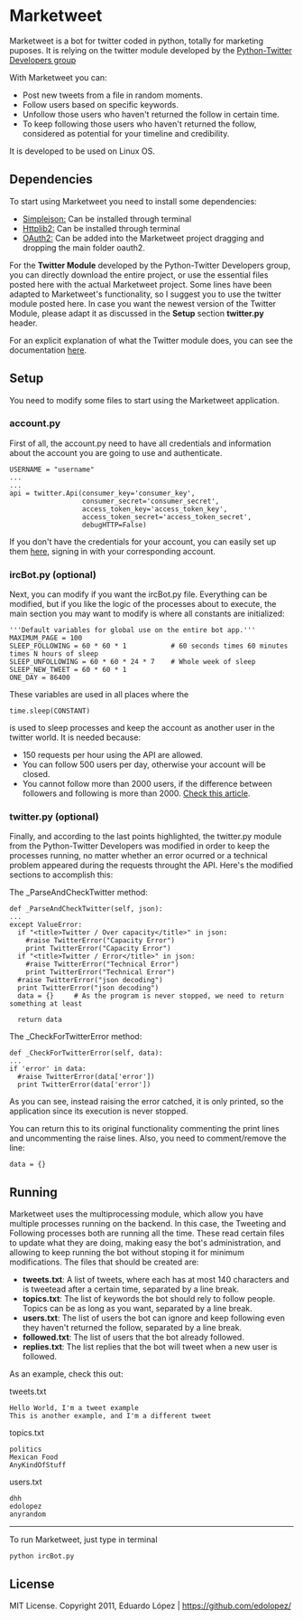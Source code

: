 Marketweet
====================
Marketweet is a bot for twitter coded in python, totally for marketing puposes. It is relying on the twitter module developed by the [Python-Twitter Developers group](http://code.google.com/p/python-twitter/) 

With Marketweet you can:

* Post new tweets from a file in random moments. 
* Follow users based on specific keywords.
* Unfollow those users who haven't returned the follow in certain time.
* To keep following those users who haven't returned the follow, considered as potential for your timeline and credibility. 

It is developed to be used on Linux OS. 

Dependencies
---------------------
To start using Marketweet you need to install some dependencies: 

* [Simplejson:](http://cheeseshop.python.org/pypi/simplejson) Can be installed through terminal
* [Httplib2:](http://code.google.com/p/httplib2/) Can be installed through terminal
* [OAuth2:](http://github.com/simplegeo/python-oauth2) Can be added into the Marketweet project dragging and dropping the main folder oauth2.

For the __Twitter Module__ developed by the Python-Twitter Developers group, you can directly download the entire project, or use the essential files posted here with the actual Marketweet project. Some lines have been adapted to Marketweet's functionality, so I suggest you to use the twitter module posted here. In case you want the newest version of the Twitter Module, please adapt it as discussed in the **Setup** section **twitter.py** header. 

For an explicit explanation of what the Twitter module does, you can see the documentation [here](http://static.unto.net/python-twitter/0.5/doc/twitter.html).

Setup
---------------------
You need to modify some files to start using the Marketweet application.

### account.py

First of all, the account.py need to have all credentials and information about the account you are going to use and authenticate.

    USERNAME = "username"
    ...
    ...
    api = twitter.Api(consumer_key='consumer_key', 
                      consumer_secret='consumer_secret', 
                      access_token_key='access_token_key',
                      access_token_secret='access_token_secret', 
                      debugHTTP=False)
                                        
If you don't have the credentials for your account, you can easily set up them [here](https://dev.twitter.com/), signing in with your corresponding account.

### ircBot.py (optional)

Next, you can modify if you want the ircBot.py file. Everything can be modified, but if you like the logic of the processes about to execute, the main section you may want to modify is where all constants are initialized:

    '''Default variables for global use on the entire bot app.'''
    MAXIMUM_PAGE = 100
    SLEEP_FOLLOWING = 60 * 60 * 1           # 60 seconds times 60 minutes times N hours of sleep
    SLEEP_UNFOLLOWING = 60 * 60 * 24 * 7    # Whole week of sleep
    SLEEP_NEW_TWEET = 60 * 60 * 1 
    ONE_DAY = 86400
    
These variables are used in all places where the 

    time.sleep(CONSTANT) 
    
is used to sleep processes and keep the account as another user in the twitter world. It is needed because:

* 150 requests per hour using the API are allowed.
* You can follow 500 users per day, otherwise your account will be closed.
* You cannot follow more than 2000 users, if the difference between followers and following is more than 2000. [Check this article](http://twittnotes.com/2009/03/2000-following-limit-on-twitter.html). 

### twitter.py (optional)

Finally, and according to the last points highlighted, the twitter.py module from the Python-Twitter Developers was modified in order to keep the processes running, no matter whether an error ocurred or a technical problem appeared during the requests throught the API. Here's the modified sections to accomplish this:

The  _ParseAndCheckTwitter method:

    def _ParseAndCheckTwitter(self, json):
    ...
    except ValueError:
      if "<title>Twitter / Over capacity</title>" in json:
        #raise TwitterError("Capacity Error")
        print TwitterError("Capacity Error")
      if "<title>Twitter / Error</title>" in json:
        #raise TwitterError("Technical Error")
        print TwitterError("Technical Error")
      #raise TwitterError("json decoding")
      print TwitterError("json decoding")
      data = {}     # As the program is never stopped, we need to return something at least

      return data
    
The _CheckForTwitterError method:

    def _CheckForTwitterError(self, data):
    ...
    if 'error' in data:
      #raise TwitterError(data['error'])
      print TwitterError(data['error'])
      
As you can see, instead raising the error catched, it is only printed, so the application since its execution is never stopped. 

You can return this to its original functionality commenting the print lines and uncommenting the raise lines. Also, you need to comment/remove the line:

    data = {}

Running
---------------------
Marketweet uses the multiprocessing module, which allow you have multiple processes running on the backend. In this case, the Tweeting and Following processes both are running all the time. These read certain files to update what they are doing, making easy the bot's administration, and allowing to keep running the bot without stoping it for minimum modifications. The files that should be created are:

* __tweets.txt__: A list of tweets, where each has at most 140 characters and is tweetead after a certain time, separated by a line break. 
* __topics.txt__: The list of keywords the bot should rely to follow people. Topics can be as long as you want, separated by a line break. 
* __users.txt__: The list of users the bot can ignore and keep following even they haven't returned the follow, separated by a line break.  
* __followed.txt__: The list of users that the bot already followed.  
* __replies.txt__: The list replies that the bot will tweet when a new user is followed.  

As an example, check this out:

tweets.txt

    Hello World, I'm a tweet example
    This is another example, and I'm a different tweet

topics.txt

    politics
    Mexican Food
    AnyKindOfStuff
    
users.txt    
    
    dhh
    edolopez
    anyrandom
    
----

To run Marketweet, just type in terminal

    python ircBot.py

License
---------------------
MIT License. Copyright 2011, Eduardo López | https://github.com/edolopez/
